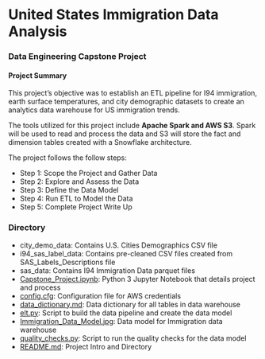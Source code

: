 # United States Immigration Data Analysis
### Data Engineering Capstone Project

#### Project Summary
This project’s objective was to establish an ETL pipeline for I94 immigration, earth surface temperatures, and city demographic datasets to create an analytics data warehouse for US immigration trends.

The tools utilized for this project include **Apache Spark and AWS S3**. Spark will be used to read and process the data and S3 will store the fact and dimension tables created with a Snowflake architecture. 


The project follows the follow steps:
* Step 1: Scope the Project and Gather Data
* Step 2: Explore and Assess the Data
* Step 3: Define the Data Model
* Step 4: Run ETL to Model the Data
* Step 5: Complete Project Write Up


### Directory
 - city_demo_data: Contains U.S. Cities Demographics CSV file
 - i94_sas_label_data: Contains pre-cleaned CSV files created from SAS_Labels_Descriptions file
 - sas_data: Contains I94 Immigration Data parquet files
 - [Capstone_Project.ipynb](Capstone_Project.ipynb): Python 3 Jupyter Notebook that details project and process
 - [config.cfg](config.cfg): Configuration file for AWS credentials
 - [data_dictionary.md](data_dictionary.md): Data dictionary for all tables in data warehouse
 - [elt.py](elt.py): Script to build the data pipeline and create the data model
 - [Immigration_Data_Model.jpg](Immigration_Data_Model.jpg): Data model for Immigration data warehouse
 - [quality_checks.py](quality_checks.py): Script to run the quality checks for the data model
 - [README.md](README.md): Project Intro and Directory
